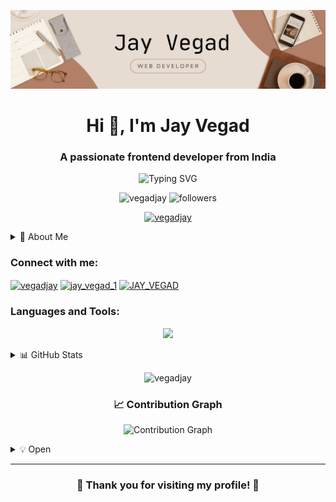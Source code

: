 <p align="center">
  <img src="./Imgs/Banner.png" alt="Jay Vegad GitHub Banner" />
</p>

<h1 align="center">Hi 👋, I'm Jay Vegad</h1>
<h3 align="center">A passionate frontend developer from India</h3>

<p align="center">
  <img src="https://readme-typing-svg.herokuapp.com?font=Jetbrains+Mono&pause=1000&color=00C2FF&center=true&vCenter=true&width=435&lines=MERN+Stack+Developer;Web+Development+Enthusiast;Always+Learning%2C+Always+Growing" alt="Typing SVG" />
</p>

<p align="center">
  <img src="https://komarev.com/ghpvc/?username=vegadjay&label=Profile%20views&color=blueviolet&style=flat" alt="vegadjay" />
  <img src="https://img.shields.io/github/followers/vegadjay?label=Followers&style=social" alt="followers" />
</p>

<p align="center">
  <a href="https://github.com/ryo-ma/github-profile-trophy">
    <img src="https://github-profile-trophy.vercel.app/?username=vegadjay&theme=onedark&no-frame=true&margin-w=12&margin-h=15&column=7&exclude=Reviews" alt="vegadjay" />
  </a>
</p>

<details>
  <summary>🚀 About Me</summary>
  <ul>
    <li>🌱 I'm currently learning <strong>Web Development</strong></li>
    <li>💬 Ask me about <strong>MERN Stack</strong></li>
    <li>📫 How to reach me: <strong>jayvegad10@gmail.com</strong></li>
    <li>⚡ Fun fact: I love to experiment with new web technologies!</li>
  </ul>
</details>

<h3 align="left">Connect with me:</h3>
<p align="left">
  <a href="https://linkedin.com/in/vegadjay" target="_blank"><img align="center" src="https://img.shields.io/badge/LinkedIn-0077B5?style=for-the-badge&logo=linkedin&logoColor=white" alt="vegadjay" /></a>
  <a href="https://instagram.com/jay_vegad_1" target="_blank"><img align="center" src="https://img.shields.io/badge/Instagram-E4405F?style=for-the-badge&logo=instagram&logoColor=white" alt="jay_vegad_1" /></a>
  <a href="https://www.youtube.com/@JAY_VEGAD" target="_blank">
  <img align="center" src="https://img.shields.io/badge/YouTube-FF0000?style=for-the-badge&logo=youtube&logoColor=white" alt="JAY_VEGAD" />
</a>
</p>

<h3 align="left">Languages and Tools:</h3>
<p align="center">
  <img src="https://skillicons.dev/icons?i=html,css,js,react,nodejs,express,mongodb,bootstrap,tailwind,java,git,figma,linux,postman,typescript&perline=5&theme=light" />
</p>

<details>
  <summary>📊 GitHub Stats</summary>
  <p align="center">
    <img src="https://github-readme-stats.vercel.app/api?username=vegadjay&show_icons=true&theme=radical" alt="vegadjay's GitHub stats" />
  </p>
</details>

<p align="center">
  <img src="https://github-readme-streak-stats.herokuapp.com/?user=vegadjay&theme=tokyonight&border=0" alt="vegadjay" />
</p>



<h3 align="center">📈 Contribution Graph</h3>
<p align="center">
  <img src="https://github-readme-activity-graph.vercel.app/graph?username=vegadjay&theme=react-dark&hide_border=true" alt="Contribution Graph" />
</p>

<details>
  <summary>💡 Open</summary>
  <p align="center">
    <img src="https://readme-typing-svg.herokuapp.com?font=Georgia&size=18&duration=2000&pause=100&multiline=true&width=500&height=80&lines=Arise%2C+awake%2C+and+stop+not+until+the+goal+is+reached.;-+Swami+Vivekananda" alt="Vivekananda Quote" />
  </p>
</details>

---

<h3 align="center">💖 Thank you for visiting my profile! 🙏</h3>
